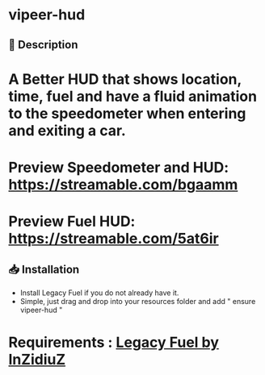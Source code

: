 # vipeer-hud

## :bookmark_tabs: **Description** 
# A Better HUD that shows location, time, fuel and have a fluid animation to the speedometer when entering and exiting a car.

# Preview Speedometer and HUD: https://streamable.com/bgaamm

# Preview Fuel HUD: https://streamable.com/5at6ir

## :inbox_tray: **Installation**
- Install Legacy Fuel if you do not already have it.
- Simple, just drag and drop into your resources folder and add " ensure vipeer-hud "


# Requirements : [Legacy Fuel by InZidiuZ](https://github.com/InZidiuZ/LegacyFuel)
